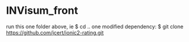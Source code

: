 # INVisum_front

run this one folder above, ie
  $ cd ..
one modified dependency:
  $ git clone https://github.com/jcert/ionic2-rating.git
